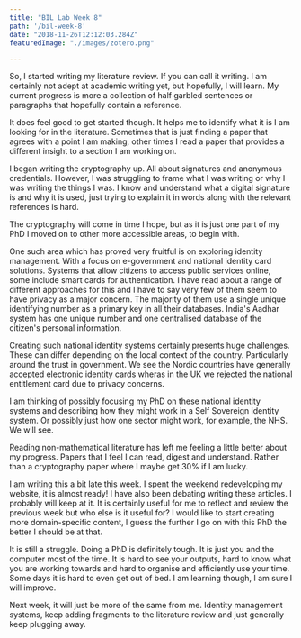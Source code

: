 ```yaml
---
title: "BIL Lab Week 8"
path: '/bil-week-8'
date: "2018-11-26T12:12:03.284Z"
featuredImage: "./images/zotero.png"  

---
```


So, I started writing my literature review. If you can call it writing. I am certainly not adept at academic writing yet, but hopefully, I will learn. My current progress is more a collection of half garbled sentences or paragraphs that hopefully contain a reference.

It does feel good to get started though. It helps me to identify what it is I am looking for in the literature. Sometimes that is just finding a paper that agrees with a point I am making, other times I read a paper that provides a different insight to a section I am working on.

I began writing the cryptography up. All about signatures and anonymous credentials. However, I was struggling to frame what I was writing or why I was writing the things I was. I know and understand what a digital signature is and why it is used, just trying to explain it in words along with the relevant references is hard. 

The cryptography will come in time I hope, but as it is just one part of my PhD I moved on to other more accessible areas, to begin with.

One such area which has proved very fruitful is on exploring identity management. With a focus on e-government and national identity card solutions. Systems that allow citizens to access public services online, some include smart cards for authentication. I have read about a range of different approaches for this and I have to say very few of them seem to have privacy as a major concern. The majority of them use a single unique identifying number as a primary key in all their databases. India's Aadhar system has one unique number and one centralised database of the citizen's personal information. 

Creating such national identity systems certainly presents huge challenges. These can differ depending on the local context of the country. Particularly around the trust in government. We see the Nordic countries have generally accepted electronic identity cards wheras in the UK we rejected the national entitlement card due to privacy concerns.

I am thinking of possibly focusing my PhD on these national identity systems and describing how they might work in a Self Sovereign identity system. Or possibly just how one sector might work, for example, the NHS. We will see.

Reading non-mathematical literature has left me feeling a little better about my progress. Papers that I feel I can read, digest and understand. Rather than a cryptography paper where I maybe get 30% if I am lucky.

I am writing this a bit late this week. I spent the weekend redeveloping my website, it is almost ready! I have also been debating writing these articles. I probably will keep at it. It is certainly useful for me to reflect and review the previous week but who else is it useful for? I would like to start creating more domain-specific content, I guess the further I go on with this PhD the better I should be at that.

It is still a struggle. Doing a PhD is definitely tough. It is just you and the computer most of the time. It is hard to see your outputs, hard to know what you are working towards and hard to organise and efficiently use your time. Some days it is hard to even get out of bed. I am learning though, I am sure I will improve.

Next week, it will just be more of the same from me. Identity management systems, keep adding fragments to the literature review and just generally keep plugging away.